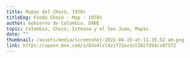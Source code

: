 ```yaml
---
title: Mapas del Chocó, 1970s
titleEng: Fondo Chocó - Map - 1970s
author: Gobierno de Colombia. DANE
topic: Colombia, Chocó, Istmina y el San Juan, Mapas
date: ""
thumbnail: /assets/media/screenshot-2025-06-19-at-11.39.52 am.png
link: https://upenn.box.com/s/83o4lcl4zj772ovsnl10z7394cs8f572
---
```

